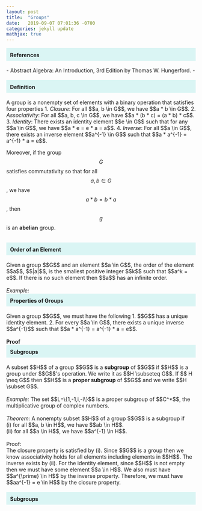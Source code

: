 ```yaml
---
layout: post
title:  "Groups"
date:   2019-09-07 07:01:36 -0700
categories: jekyll update
mathjax: true
---
```

<!------------------------------------------------------------------->
<div style="background-color:#DAF5F4; padding: 10px 10px 7px 10px;">
<b>References</b>
</div>
<br>
- Abstract Algebra: An Introduction, 3rd Edition by Thomas W. Hungerford.
- 
<br>
<br>
<!------------------------------------------------------------------->
<div style="background-color:#DAF5F4; padding: 10px 10px 7px 10px;">
<b>Definition</b>
</div>
<br>
A group is a nonempty set of elements with a binary operation that satisfies four properties
1. <i>Closure</i>: For all $$a, b \in G$$, we have $$a * b \in G$$.
2. <i>Associativity</i>: For all $$a, b, c \in G$$, we have $$a * (b * c) = (a * b) * c$$.
3. <i>Identity</i>: There exists an identity element $$e \in G$$ such that for any $$a \in G$$, we have $$a * e = e * a = a$$.
4. <i>Inverse</i>: For all $$a \in G$$, there exists an inverse element $$a^{-1} \in G$$ such that $$a * a^{-1} = a^{-1} * a = e$$.
<br>

Moreover, if the group $$G$$ satisfies commutativity so that for all $$a, b \in G$$, we have $$a * b = b * a$$, then $$g$$ is an <b>abelian</b> group. 
<br>
<br>
<!------------------------------------------------------------------->
<div style="background-color:#DAF5F4; padding: 10px 10px 7px 10px;">
<b>Order of an Element</b>
</div>
<br>
Given a group $$G$$ and an element $$a \in G$$, the order of the element $$a$$, $$|a|$$, is the smallest positive integer $$k$$ such that $$a^k = e$$. If there is no such element then $$a$$ has an infinite order.
<br>
<br>
<i>Example:</i> 
<br>
<!------------------------------------------------------------------->
<div style="background-color:#DAF5F4; padding: 10px 10px 7px 10px;">
<b>Properties of Groups</b>
</div>
<br>
Given a group $$G$$, we must have the following
1. $$G$$ has a unique identity element.
2. For every $$a \in G$$, there exists a unique inverse $$a^{-1}$$ such that $$a * a^{-1} = a^{-1} * a = e$$.
<br>
<br>
<b>Proof</b>

<!------------------------------------------------------------------->
<div style="background-color:#DAF5F4; padding: 10px 10px 7px 10px;">
<b>Subgroups</b>
</div>
<br>
A subset $$H$$ of a group $$G$$ is a <b>subgroup</b> of $$G$$ if $$H$$ is a group under $$G$$'s operation. We write it as $$H \subseteq G$$. If $$ H \neq G$$ then $$H$$ is a <b>proper subgroup</b> of $$G$$ and we write $$H \subset G$$.
<br>
<br>
<i>Example:</i> The set $$L=\{1,-1,i,-i\}$$ is a proper subgroup of $$C^*$$, the multiplicative group of complex numbers.
<br>
<br>
<i>Theorem:</i> A nonempty subset $$H$$ of a group $$G$$ is a subgroup if <br>
(i) for all $$a, b \in H$$, we have $$ab \in H$$. <br>
(ii) for all $$a \in H$$, we have $$a^{-1} \in H$$.
<br>
<br>
Proof: <br>
The closure property is satisfied by (i). Since $$G$$ is a group then we know associativity holds for all elements including elements in $$H$$. The inverse exists by (ii). For the identity element, since $$H$$ is not empty then we must have some element $$a \in H$$. We also must have $$a^{\prime} \in H$$ by the inverse property. Therefore, we must have $$aa^{-1} = e \in H$$ by the closure property. 
<br>
<br>
<!------------------------------------------------------------------->
<div style="background-color:#DAF5F4; padding: 10px 10px 7px 10px;">
<b>Subgroups</b>
</div>
<br>






